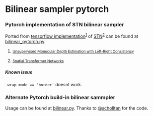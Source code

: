 # Bilinear sampler pytorch
### Pytorch implementation of STN bilinear sampler 

Ported from [tensorflow implementation](https://github.com/mrharicot/monodepth/blob/master/bilinear_sampler.py)<sup id="a1">[1](#f1)</sup> of [STN](https://github.com/daviddao/spatial-transformer-tensorflow/blob/master/spatial_transformer.py)<sup id="a2">[2](#f2)</sup> can be found at [bilinear_pytorch.py](https://github.com/alwynmathew/bilinear-sampler-pytorch/blob/master/bilinear_pytorch.py).

1. <small id="f1"> [Unsupervised Monocular Depth Estimation with Left-Right Consistency](https://arxiv.org/pdf/1609.03677.pdf)   </small>

2. <small id="f2"> [Spatial Transformer Networks](https://arxiv.org/pdf/1506.02025.pdf)  </small>

##### Known issue

```_wrap_mode == 'border'``` doesnt work.

### Alternate Pytorch build-in bilinear sammpler

Usage can be found at [bilinear.py](https://github.com/alwynmathew/bilinear-sampler-pytorch/blob/master/bilinear.py). Thanks to [@scholltan](https://github.com/scholltan) for the code.



